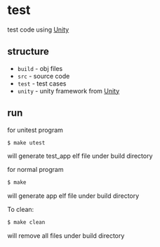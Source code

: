 # test

test code using [Unity](https://github.com/ThrowTheSwitch/Unity)

## structure

- `build` - obj files
- `src` - source code
- `test` - test cases
- `unity` - unity framework from [Unity](https://github.com/ThrowTheSwitch/Unity)


## run

for unitest program

```bash
$ make utest
```
will generate test_app elf file under build directory


for normal program

```bash
$ make
```
will generate app elf file under build directory


To clean:

```bash
$ make clean
```
will remove all files under build directory
